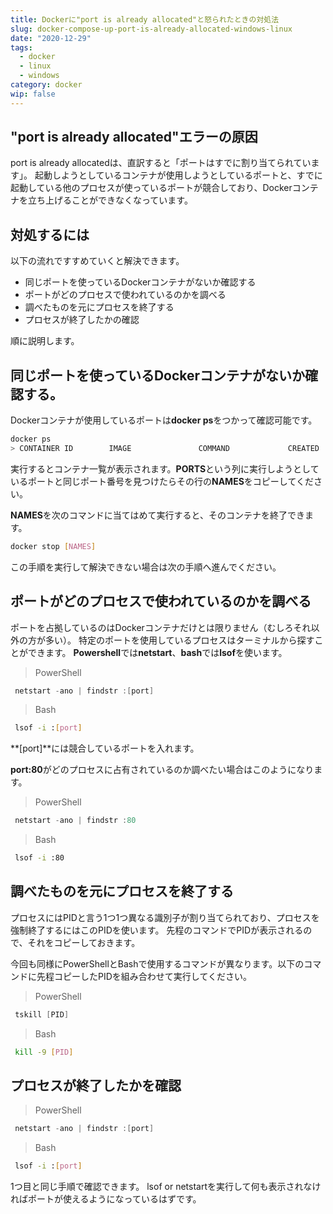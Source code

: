 ```yaml
---
title: Dockerに"port is already allocated"と怒られたときの対処法
slug: docker-compose-up-port-is-already-allocated-windows-linux
date: "2020-12-29"
tags:
  - docker
  - linux
  - windows
category: docker
wip: false
---
```


## "port is already allocated"エラーの原因

port is already allocatedは、直訳すると「ポートはすでに割り当てられています」。
起動しようとしているコンテナが使用しようとしているポートと、すでに起動している他のプロセスが使っているポートが競合しており、Dockerコンテナを立ち上げることができなくなっています。

## 対処するには

以下の流れですすめていくと解決できます。

- 同じポートを使っているDockerコンテナがないか確認する
- ポートがどのプロセスで使われているのかを調べる
- 調べたものを元にプロセスを終了する
- プロセスが終了したかの確認

順に説明します。

## 同じポートを使っているDockerコンテナがないか確認する。

Dockerコンテナが使用しているポートは**docker ps**をつかって確認可能です。

```bash
docker ps
> CONTAINER ID        IMAGE               COMMAND             CREATED             STATUS              PORTS               NAMES
```

実行するとコンテナ一覧が表示されます。**PORTS**という列に実行しようとしているポートと同じポート番号を見つけたらその行の**NAMES**をコピーしてください。

**NAMES**を次のコマンドに当てはめて実行すると、そのコンテナを終了できます。

```bash
docker stop [NAMES]
```

この手順を実行して解決できない場合は次の手順へ進んでください。

## ポートがどのプロセスで使われているのかを調べる

ポートを占拠しているのはDockerコンテナだけとは限りません（むしろそれ以外の方が多い）。
特定のポートを使用しているプロセスはターミナルから探すことができます。
**Powershell**では**netstart**、**bash**では**lsof**を使います。

> PowerShell
```powershell
 netstart -ano | findstr :[port]
```

> Bash
```bash
 lsof -i :[port]
```

**[port]**には競合しているポートを入れます。

**port:80**がどのプロセスに占有されているのか調べたい場合はこのようになります。

> PowerShell
```powershell
 netstart -ano | findstr :80
```

> Bash
```bash
 lsof -i :80
```

## 調べたものを元にプロセスを終了する

プロセスにはPIDと言う1つ1つ異なる識別子が割り当てられており、プロセスを強制終了するにはこのPIDを使います。
先程のコマンドでPIDが表示されるので、それをコピーしておきます。

今回も同様にPowerShellとBashで使用するコマンドが異なります。以下のコマンドに先程コピーしたPIDを組み合わせて実行してください。

> PowerShell
```powershell
 tskill [PID]
```

> Bash
```bash
 kill -9 [PID]
```

## プロセスが終了したかを確認

> PowerShell
```powershell
 netstart -ano | findstr :[port]
```

> Bash
```bash
 lsof -i :[port]
 ```

1つ目と同じ手順で確認できます。
lsof or netstartを実行して何も表示されなければポートが使えるようになっているはずです。

